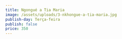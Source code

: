 ```yaml
---
title: Ngongué a Tia Maria
image: /assets/uploads/3-nkhongue-a-tia-maria.jpg
publish-day: Terça-feira
publish: false
price: 350
---
```

